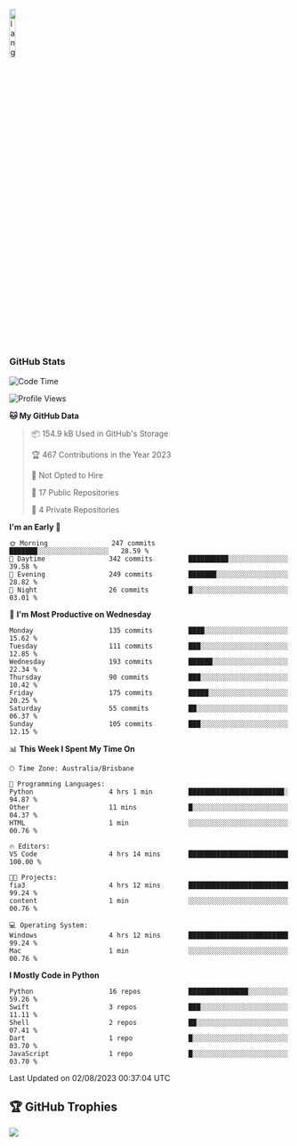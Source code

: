 <p align="left"><img width=15%" src="https://github.com/alansmathew/alansmathew/raw/master/lang.gif" alt="lang image here" /></p>

# <h3 align="left">GitHub Stats</h3>

<!--START_SECTION:waka-->
![Code Time](http://img.shields.io/badge/Code%20Time-306%20hrs%2032%20mins-blue)

![Profile Views](http://img.shields.io/badge/Profile%20Views-0-blue)

**🐱 My GitHub Data** 

> 📦 154.9 kB Used in GitHub's Storage 
 > 
> 🏆 467 Contributions in the Year 2023
 > 
> 🚫 Not Opted to Hire
 > 
> 📜 17 Public Repositories 
 > 
> 🔑 4 Private Repositories 
 > 
**I'm an Early 🐤** 

```text
🌞 Morning                247 commits         ███████░░░░░░░░░░░░░░░░░░   28.59 % 
🌆 Daytime                342 commits         ██████████░░░░░░░░░░░░░░░   39.58 % 
🌃 Evening                249 commits         ███████░░░░░░░░░░░░░░░░░░   28.82 % 
🌙 Night                  26 commits          █░░░░░░░░░░░░░░░░░░░░░░░░   03.01 % 
```
📅 **I'm Most Productive on Wednesday** 

```text
Monday                   135 commits         ████░░░░░░░░░░░░░░░░░░░░░   15.62 % 
Tuesday                  111 commits         ███░░░░░░░░░░░░░░░░░░░░░░   12.85 % 
Wednesday                193 commits         ██████░░░░░░░░░░░░░░░░░░░   22.34 % 
Thursday                 90 commits          ███░░░░░░░░░░░░░░░░░░░░░░   10.42 % 
Friday                   175 commits         █████░░░░░░░░░░░░░░░░░░░░   20.25 % 
Saturday                 55 commits          ██░░░░░░░░░░░░░░░░░░░░░░░   06.37 % 
Sunday                   105 commits         ███░░░░░░░░░░░░░░░░░░░░░░   12.15 % 
```


📊 **This Week I Spent My Time On** 

```text
🕑︎ Time Zone: Australia/Brisbane

💬 Programming Languages: 
Python                   4 hrs 1 min         ████████████████████████░   94.87 % 
Other                    11 mins             █░░░░░░░░░░░░░░░░░░░░░░░░   04.37 % 
HTML                     1 min               ░░░░░░░░░░░░░░░░░░░░░░░░░   00.76 % 

🔥 Editors: 
VS Code                  4 hrs 14 mins       █████████████████████████   100.00 % 

🐱‍💻 Projects: 
fia3                     4 hrs 12 mins       █████████████████████████   99.24 % 
content                  1 min               ░░░░░░░░░░░░░░░░░░░░░░░░░   00.76 % 

💻 Operating System: 
Windows                  4 hrs 12 mins       █████████████████████████   99.24 % 
Mac                      1 min               ░░░░░░░░░░░░░░░░░░░░░░░░░   00.76 % 
```

**I Mostly Code in Python** 

```text
Python                   16 repos            ███████████████░░░░░░░░░░   59.26 % 
Swift                    3 repos             ███░░░░░░░░░░░░░░░░░░░░░░   11.11 % 
Shell                    2 repos             ██░░░░░░░░░░░░░░░░░░░░░░░   07.41 % 
Dart                     1 repo              █░░░░░░░░░░░░░░░░░░░░░░░░   03.70 % 
JavaScript               1 repo              █░░░░░░░░░░░░░░░░░░░░░░░░   03.70 % 
```




 Last Updated on 02/08/2023 00:37:04 UTC
<!--END_SECTION:waka-->

## 🏆 GitHub Trophies

![](https://github-profile-trophy.vercel.app/?username=samh06&theme=discord&no-frame=true&no-bg=false&margin-w=4)
